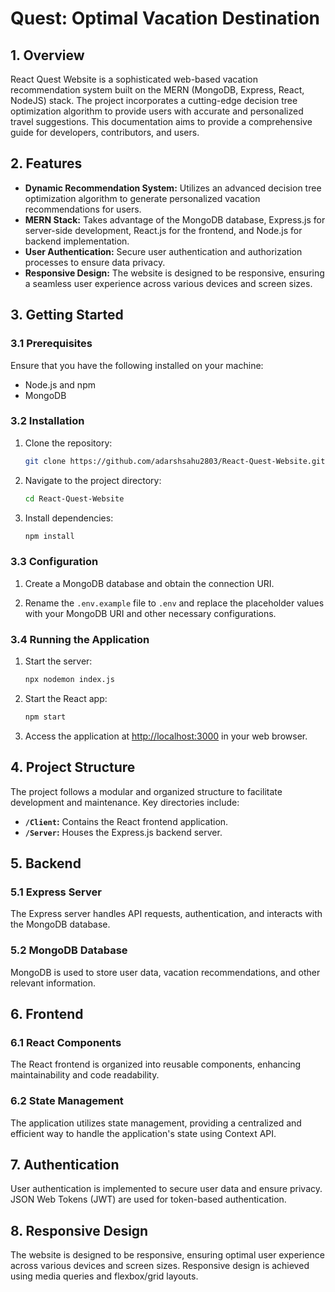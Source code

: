 # Quest: Optimal Vacation Destination

## 1. Overview

React Quest Website is a sophisticated web-based vacation recommendation system built on the MERN (MongoDB, Express, React, NodeJS) stack. The project incorporates a cutting-edge decision tree optimization algorithm to provide users with accurate and personalized travel suggestions. This documentation aims to provide a comprehensive guide for developers, contributors, and users.

## 2. Features

- **Dynamic Recommendation System:** Utilizes an advanced decision tree optimization algorithm to generate personalized vacation recommendations for users.
- **MERN Stack:** Takes advantage of the MongoDB database, Express.js for server-side development, React.js for the frontend, and Node.js for backend implementation.
- **User Authentication:** Secure user authentication and authorization processes to ensure data privacy.
- **Responsive Design:** The website is designed to be responsive, ensuring a seamless user experience across various devices and screen sizes.

## 3. Getting Started

### 3.1 Prerequisites

Ensure that you have the following installed on your machine:

- Node.js and npm
- MongoDB

### 3.2 Installation

1. Clone the repository:

    ```bash
    git clone https://github.com/adarshsahu2803/React-Quest-Website.git
    ```

2. Navigate to the project directory:

    ```bash
    cd React-Quest-Website
    ```

3. Install dependencies:

    ```bash
    npm install
    ```

### 3.3 Configuration

1. Create a MongoDB database and obtain the connection URI.

2. Rename the `.env.example` file to `.env` and replace the placeholder values with your MongoDB URI and other necessary configurations.

### 3.4 Running the Application

1. Start the server:

    ```bash
    npx nodemon index.js
    ```

2. Start the React app:

    ```bash
    npm start
    ```

3. Access the application at [http://localhost:3000](http://localhost:3000) in your web browser.

## 4. Project Structure

The project follows a modular and organized structure to facilitate development and maintenance. Key directories include:

- **`/Client`:** Contains the React frontend application.
- **`/Server`:** Houses the Express.js backend server.

## 5. Backend

### 5.1 Express Server

The Express server handles API requests, authentication, and interacts with the MongoDB database.

### 5.2 MongoDB Database

MongoDB is used to store user data, vacation recommendations, and other relevant information.

## 6. Frontend

### 6.1 React Components

The React frontend is organized into reusable components, enhancing maintainability and code readability.

### 6.2 State Management

The application utilizes state management, providing a centralized and efficient way to handle the application's state using Context API.

## 7. Authentication

User authentication is implemented to secure user data and ensure privacy. JSON Web Tokens (JWT) are used for token-based authentication.

## 8. Responsive Design

The website is designed to be responsive, ensuring optimal user experience across various devices and screen sizes. Responsive design is achieved using media queries and flexbox/grid layouts.


